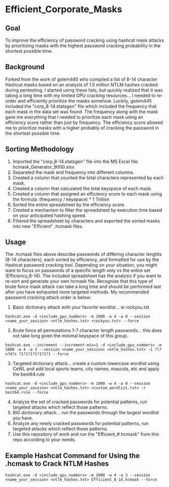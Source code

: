 # Efficient_Corporate_Masks

## Goal
To improve the efficiency of password cracking using hashcat mask attacks by prioritizing masks with the highest password cracking probability in the shortest possible time.

## Background
Forked from the work of golem445 who compiled a list of 8-14 character Hashcat masks based on an analysis of 1.5 million NTLM hashes cracked during pentesting.  I started using these lists, but quickly realized that it was taking a long time with my limited GPU cracking resources...  I needed to re-order and efficiently prioritize the masks somehow.  Luckily, golem445 included the "corp_8-14.statsgen" file which included the frequency that each mask in the data set was found.  The frequency along with the mask gave me everything that I needed to prioritize each mask using an efficiency score rather than just by frequency.  The efficiency score allowed me to prioritize masks with a higher probably of cracking the password in the shortest possible time.

## Sorting Methodology
1) Imported the "corp_8-14.statsgen" file into the MS Excel file: hcmask_Generator_9000.xlsx
2) Separated the mask and frequency into different columns.
2) Created a column that counted the total characters represented by each mask.
3) Created a column that calculated the total keyspace of each mask.
4) Created a column that assigned an efficiency score to each mask using the formula: (frequency / keyspace) * 1 Trillion
5) Sorted the entire spreadsheet by the efficiency score.
6) Created a mechanism to filter the spreadsheet by execution time based on your anticipated hashing speed.
7) Filtered the spreadsheet by characters and exported the sorted masks into new "Efficient" .hcmask files.

## Usage
The .hcmask files above describe passwords of differing character lenghts (8-14 characters), each sorted by efficiency, and formatted for use by the Hashcat password cracking tool.  Depending on your situation, you might want to focus on passwords of a specific length only vs the entire set (Efficiency_8-14).  The included spreadsheet has the analysis if you want to re-sort and generate your own hcmask file.  Recognize that this type of brute force mask attack can take a long time and should be performed last after you have exhausted more targeted methods.  My recommended password cracking attack order is below:

1) Basic dictionary attack with your favorite wordlist... ie rockyou.txt
```
hashcat.exe -d <include_gpu_numbers> -m 1000 -w 4 -a 0 --session <name_your_session> <ntlm_hashes.txt> <rockyou.txt> --force
```
2) Brute force all permutations 1-7 character length passwords... this does not take long given the minimal keyspace of this group.
```
hashcat.exe --increment --increment-min=1 -d <include_gpu_numbers> -m 1000 -w 4 -a 3 --session <name_your_session> <ntlm_hashes.txt> -1 ?l?u?d?s ?1?1?1?1?1?1?1 --force
```
3) Targeted dictionary attack... create a custom lowercase wordlist using CeWL and add local sports teams, city names, mascots, etc and apply the best64.rule
```
hashcat.exe -d <include_gpu_numbers> -m 1000 -w 4 -a 0 --session <name_your_session> <ntlm_hashes.txt> <custom_wordlist.txt> -r best64.rule --force
```
4) Analyze the set of cracked passwords for potential patterns, run targeted attacks which reflect those patterns.
5) BIG dictionary attack... run the passwords through the largest wordlist you have.
6) Analyze any newly cracked passwords for potential patterns, run targeted attacks which reflect those patterns.
7) Use this repository of work and run the "Efficient_#.hcmask" from this repo according to your needs.

## Example Hashcat Command for Using the .hcmask to Crack NTLM Hashes
```
hashcat.exe -d <include_gpu_numbers> -m 1000 -w 4 -a 3 --session <name_your_session> <ntlm_hashes.txt> Efficient_8-14.hcmask --force
```
